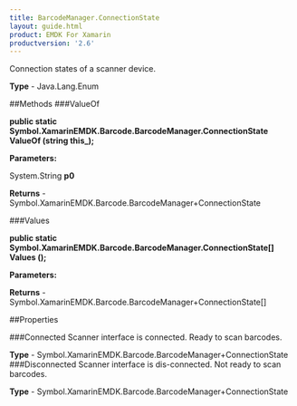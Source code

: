 ```yaml
---
title: BarcodeManager.ConnectionState
layout: guide.html
product: EMDK For Xamarin 
productversion: '2.6' 
---
```

Connection states of a scanner device.

**Type** - Java.Lang.Enum

##Methods
###ValueOf

**public static Symbol.XamarinEMDK.Barcode.BarcodeManager.ConnectionState ValueOf (string this_);**


        

**Parameters:**

System.String **p0** 

**Returns** - Symbol.XamarinEMDK.Barcode.BarcodeManager+ConnectionState

###Values

**public static Symbol.XamarinEMDK.Barcode.BarcodeManager.ConnectionState[] Values ();**


        

**Parameters:**

**Returns** - Symbol.XamarinEMDK.Barcode.BarcodeManager+ConnectionState[]

##Properties

###Connected
Scanner interface is connected. Ready to scan barcodes.

**Type** - Symbol.XamarinEMDK.Barcode.BarcodeManager+ConnectionState
###Disconnected
Scanner interface is dis-connected. Not ready to scan barcodes.

**Type** - Symbol.XamarinEMDK.Barcode.BarcodeManager+ConnectionState
